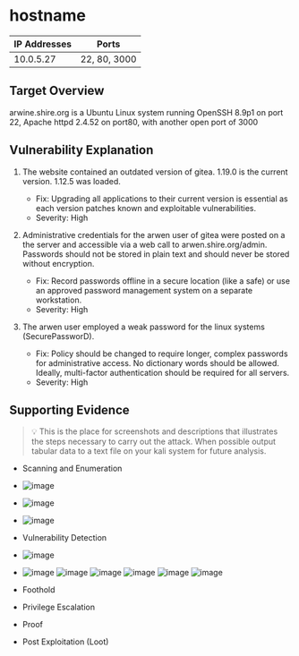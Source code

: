 
# hostname

| IP Addresses |  Ports  |
| ------------ | ------- |
|  10.0.5.27   | 22, 80, 3000|

## Target Overview
arwine.shire.org is a Ubuntu Linux system running OpenSSH 8.9p1 on port 22, Apache httpd 2.4.52 on port80, with another open port of 3000

## Vulnerability Explanation
1. The website contained an outdated version of gitea.  1.19.0 is the current version.  1.12.5 was loaded. 
   - Fix: Upgrading all applications to their current version is essential as each version patches known and exploitable vulnerabilities.
   - Severity: High

 2. Administrative credentials for the arwen user of gitea were posted on a the server and accessible via a web call to arwen.shire.org/admin. Passwords should not be stored in plain text and should never be stored without encryption.
    - Fix: Record passwords offline in a secure location (like a safe) or use an approved password management system on a separate workstation.
    - Severity: High

3. The arwen user employed a weak password for the linux systems (SecurePassworD).  
   - Fix: Policy should be changed to require longer, complex passwords for administrative access.  No dictionary words should be allowed. Ideally, multi-factor authentication should be required for all servers.
   - Severity: High


## Supporting Evidence

> :bulb: This is the place for screenshots and descriptions that illustrates the steps necessary to carry out the attack.  When possible output tabular data to a text file on your kali system for future analysis.

* Scanning and Enumeration
* ![image](https://github.com/jude-lindale/SEC-480/assets/70959569/03859616-f0e7-4397-85f0-6d03e9d9d389)
* ![image](https://github.com/jude-lindale/SEC-480/assets/70959569/3f9851c9-2c52-4818-a767-30f5c6be361c)
* ![image](https://github.com/jude-lindale/SEC-480/assets/70959569/c149b4eb-8cac-4041-921a-ef35dfd8da8f)



* Vulnerability Detection
* ![image](https://github.com/jude-lindale/SEC-480/assets/70959569/1efcc2cd-94a4-49b3-b5ff-ab7c9407119f)
* ![image](https://github.com/jude-lindale/SEC-480/assets/70959569/0125c194-e6ca-433f-85a4-06d52a519b35)
![image](https://github.com/jude-lindale/SEC-480/assets/70959569/1a69bea2-96fc-4193-98f8-5fa2c290c7e3)
![image](https://github.com/jude-lindale/SEC-480/assets/70959569/9a5fae2f-cc4b-4121-99e2-cd184f6557af)
![image](https://github.com/jude-lindale/SEC-480/assets/70959569/4dfff5e3-9cc2-45c8-9f65-104555b165ec)
![image](https://github.com/jude-lindale/SEC-480/assets/70959569/fd98b9fb-814c-4824-aaa3-f8b3247ea146)
![image](https://github.com/jude-lindale/SEC-480/assets/70959569/7cc3a9af-51ed-4b7a-9246-d2cef1bbe712)



* Foothold
* Privilege Escalation
* Proof
* Post Exploitation (Loot)
